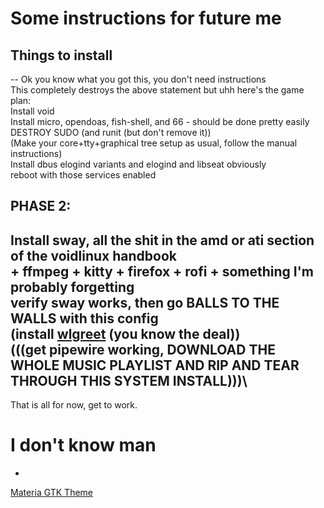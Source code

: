 # Some instructions for future me

## Things to install
--
Ok you know what you got this, you don't need instructions\
This completely destroys the above statement but uhh here's the game plan:\
Install void\
Install micro, opendoas, fish-shell, and 66 - should be done pretty easily\
DESTROY SUDO (and runit (but don't remove it))\
(Make your core+tty+graphical tree setup as usual, follow the manual instructions)\
Install dbus elogind variants and elogind and libseat obviously\
reboot with those services enabled

## PHASE 2:
Install sway, all the shit in the amd or ati section of the voidlinux handbook\
\+ ffmpeg + kitty + firefox + rofi + something I'm probably forgetting\
verify sway works, then go BALLS TO THE WALLS with this config\
(install [wlgreet](https://git.sr.ht/~kennylevinsen/wlgreet) (you know the deal))\
(((get pipewire working, DOWNLOAD THE WHOLE MUSIC PLAYLIST AND RIP AND TEAR THROUGH THIS SYSTEM INSTALL)))\
--
That is all for now, get to work.

# I don't know man
-
[Materia GTK Theme](https://github.com/nana-4/materia-theme/blob/master/INSTALL.md)

